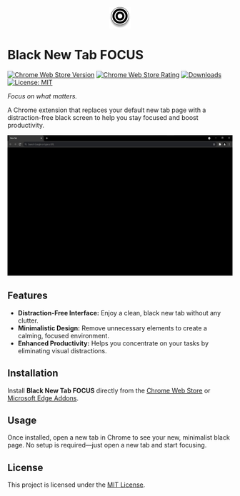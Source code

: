 <p align="center">
  <img src="https://github.com/davzoku/black-new-tab-focus/blob/main/public/icon48.png" alt="Black New Tab FOCUS Logo">
</p>

# Black New Tab FOCUS

[![Chrome Web Store Version](https://img.shields.io/chrome-web-store/v/picgjdlclngdpmmjhonhkkadanphjcig.svg)](https://chrome.google.com/webstore/detail/your_extension_id)
[![Chrome Web Store Rating](https://img.shields.io/chrome-web-store/rating/picgjdlclngdpmmjhonhkkadanphjcig.svg)](https://chrome.google.com/webstore/detail/your_extension_id)
[![Downloads](https://img.shields.io/chrome-web-store/d/picgjdlclngdpmmjhonhkkadanphjcig.svg)](https://chrome.google.com/webstore/detail/your_extension_id)
[![License: MIT](https://img.shields.io/badge/License-MIT-yellow.svg)](LICENSE)

_Focus on what matters._

A Chrome extension that replaces your default new tab page with a distraction-free black screen to help you stay focused and boost productivity.

![Screenshot](src/img/ss1_1280x800.jpg)

## Features

- **Distraction-Free Interface:** Enjoy a clean, black new tab without any clutter.
- **Minimalistic Design:** Remove unnecessary elements to create a calming, focused environment.
- **Enhanced Productivity:** Helps you concentrate on your tasks by eliminating visual distractions.

## Installation

Install **Black New Tab FOCUS** directly from the [Chrome Web Store](https://chrome.google.com/webstore/detail/black-new-tab-focus/picgjdlclngdpmmjhonhkkadanphjcig) or [Microsoft Edge Addons](https://microsoftedge.microsoft.com/addons/detail/black-new-tab-focus/kmbfimooonjfjcllnegcdmpjjedljbcm).

## Usage

Once installed, open a new tab in Chrome to see your new, minimalist black page. No setup is required—just open a new tab and start focusing.

## License

This project is licensed under the [MIT License](LICENSE).
